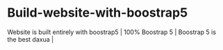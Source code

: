 # Build-website-with-boostrap5
Website is built entirely with boostrap5 |
100% Boostrap 5 |
Boostrap 5 is the best daxua |
